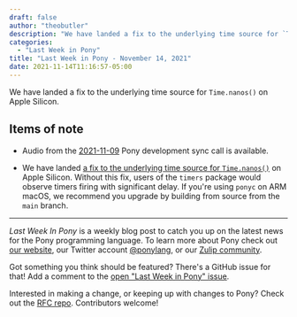 ```yaml
---
draft: false
author: "theobutler"
description: "We have landed a fix to the underlying time source for `Time.nanos()` on Apple Silicon."
categories:
  - "Last Week in Pony"
title: "Last Week in Pony - November 14, 2021"
date: 2021-11-14T11:16:57-05:00
---
```


We have landed a fix to the underlying time source for `Time.nanos()` on Apple Silicon.

<!--more-->

## Items of note

- Audio from the [2021-11-09](https://sync-recordings.ponylang.io/r/2021-11-09.m4a) Pony development sync call is available.

- We have landed [a fix to the underlying time source for `Time.nanos()`](https://github.com/ponylang/ponyc/pull/3921) on Apple Silicon. Without this fix, users of the `timers` package would observe timers firing with significant delay. If you're using `ponyc` on ARM macOS, we recommend you upgrade by building from source from the `main` branch.

---

_Last Week In Pony_ is a weekly blog post to catch you up on the latest news for the Pony programming language. To learn more about Pony check out [our website](https://ponylang.io), our Twitter account [@ponylang](https://twitter.com/ponylang), or our [Zulip community](https://ponylang.zulipchat.com).

Got something you think should be featured? There's a GitHub issue for that! Add a comment to the [open "Last Week in Pony" issue](https://github.com/ponylang/ponylang.github.io/issues?q=is%3Aissue+is%3Aopen+label%3Alast-week-in-pony).

Interested in making a change, or keeping up with changes to Pony? Check out the [RFC repo](https://github.com/ponylang/rfcs). Contributors welcome!
